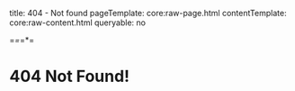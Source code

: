 
title: 404 - Not found
pageTemplate: core:raw-page.html
contentTemplate: core:raw-content.html
queryable: no

=*=*=*=

# 404 Not Found!
